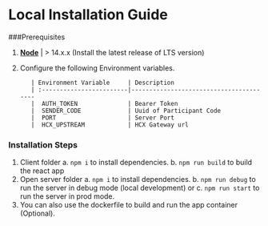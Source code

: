# Local Installation Guide


###Prerequisites

1. **[Node](https://nodejs.org/en/download/)** | > 14.x.x (Install the latest release of LTS version)

2. Configure the following Environment variables.


          | Environment Variable     | Description
          | :------------------------|----------------------------------------
          |  AUTH_TOKEN              | Bearer Token
          |  SENDER_CODE             | Uuid of Participant Code
          |  PORT                    | Server Port
          |  HCX_UPSTREAM            | HCX Gateway url

### Installation Steps

1. Client folder
a. `npm i` to install dependencies.
b. `npm run build` to build the react app
2. Open server folder
a. `npm i` to install dependencies.
b. `npm run debug` to run the server in debug mode (local development) or
c. `npm run start` to run the server in prod mode.
3. You can also use the dockerfile to build and run the app container (Optional).